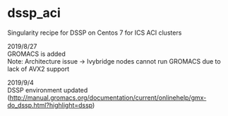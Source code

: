 # dssp_aci
Singularity recipe for DSSP on Centos 7 for ICS ACI clusters

2019/8/27  
GROMACS is added  
Note: Architecture issue -> Ivybridge nodes cannot run GROMACS due to lack of AVX2 support

2019/9/4  
DSSP environment updated (http://manual.gromacs.org/documentation/current/onlinehelp/gmx-do_dssp.html?highlight=dssp)
